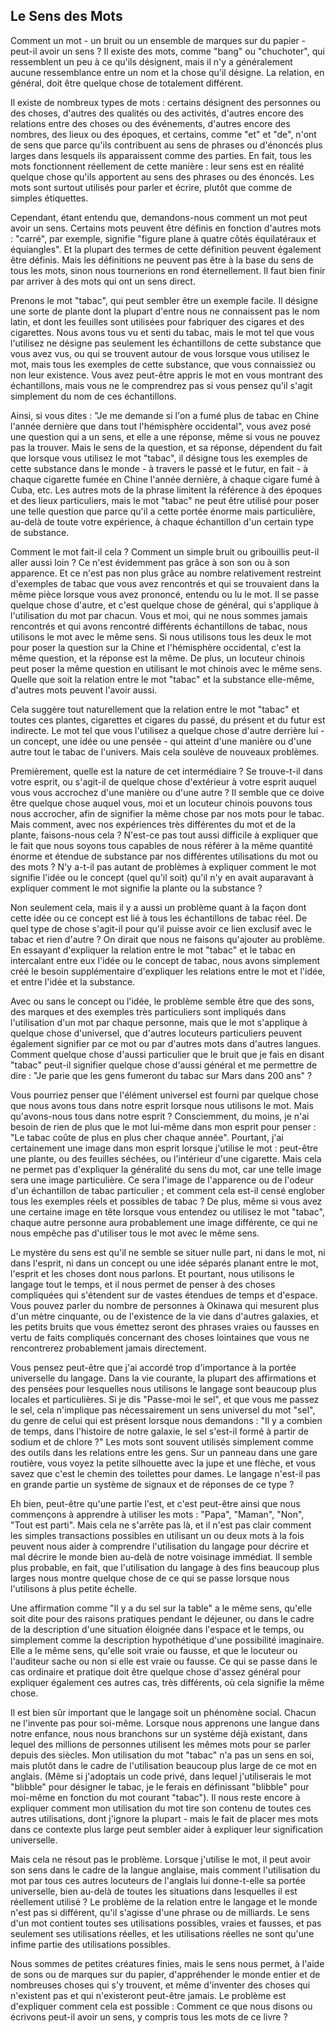 ## Le Sens des Mots

Comment un mot - un bruit ou un ensemble de marques sur du papier - peut-il avoir un sens ? Il existe des mots, comme "bang" ou "chuchoter", qui ressemblent un peu à ce qu'ils désignent, mais il n'y a généralement aucune ressemblance entre un nom et la chose qu'il désigne. La relation, en général, doit être quelque chose de totalement différent.

Il existe de nombreux types de mots : certains désignent des personnes ou des choses, d'autres des qualités ou des activités, d'autres encore des relations entre des choses ou des événements, d'autres encore des nombres, des lieux ou des époques, et certains, comme "et" et "de", n'ont de sens que parce qu'ils contribuent au sens de phrases ou d'énoncés plus larges dans lesquels ils apparaissent comme des parties. En fait, tous les mots fonctionnent réellement de cette manière : leur sens est en réalité quelque chose qu'ils apportent au sens des phrases ou des énoncés. Les mots sont surtout utilisés pour parler et écrire, plutôt que comme de simples étiquettes.

Cependant, étant entendu que, demandons-nous comment un mot peut avoir un sens. Certains mots peuvent être définis en fonction d'autres mots : "carré", par exemple, signifie "figure plane à quatre côtés équilatéraux et équiangles". Et la plupart des termes de cette définition peuvent également être définis. Mais les définitions ne peuvent pas être à la base du sens de tous les mots, sinon nous tournerions en rond éternellement. Il faut bien finir par arriver à des mots qui ont un sens direct.

Prenons le mot "tabac", qui peut sembler être un exemple facile. Il désigne une sorte de plante dont la plupart d'entre nous ne connaissent pas le nom latin, et dont les feuilles sont utilisées pour fabriquer des cigares et des cigarettes. Nous avons tous vu et senti du tabac, mais le mot tel que vous l'utilisez ne désigne pas seulement les échantillons de cette substance que vous avez vus, ou qui se trouvent autour de vous lorsque vous utilisez le mot, mais tous les exemples de cette substance, que vous connaissiez ou non leur existence. Vous avez peut-être appris le mot en vous montrant des échantillons, mais vous ne le comprendrez pas si vous pensez qu'il s'agit simplement du nom de ces échantillons.

Ainsi, si vous dites : "Je me demande si l'on a fumé plus de tabac en Chine l'année dernière que dans tout l'hémisphère occidental", vous avez posé une question qui a un sens, et elle a une réponse, même si vous ne pouvez pas la trouver. Mais le sens de la question, et sa réponse, dépendent du fait que lorsque vous utilisez le mot "tabac", il désigne tous les exemples de cette substance dans le monde - à travers le passé et le futur, en fait - à chaque cigarette fumée en Chine l'année dernière, à chaque cigare fumé à Cuba, etc. Les autres mots de la phrase limitent la référence à des époques et des lieux particuliers, mais le mot "tabac" ne peut être utilisé pour poser une telle question que parce qu'il a cette portée énorme mais particulière, au-delà de toute votre expérience, à chaque échantillon d'un certain type de substance.

Comment le mot fait-il cela ? Comment un simple bruit ou gribouillis peut-il aller aussi loin ? Ce n'est évidemment pas grâce à son son ou à son apparence. Et ce n'est pas non plus grâce au nombre relativement restreint d'exemples de tabac que vous avez rencontrés et qui se trouvaient dans la même pièce lorsque vous avez prononcé, entendu ou lu le mot. Il se passe quelque chose d'autre, et c'est quelque chose de général, qui s'applique à l'utilisation du mot par chacun. Vous et moi, qui ne nous sommes jamais rencontrés et qui avons rencontré différents échantillons de tabac, nous utilisons le mot avec le même sens. Si nous utilisons tous les deux le mot pour poser la question sur la Chine et l'hémisphère occidental, c'est la même question, et la réponse est la même. De plus, un locuteur chinois peut poser la même question en utilisant le mot chinois avec le même sens. Quelle que soit la relation entre le mot "tabac" et la substance elle-même, d'autres mots peuvent l'avoir aussi.

Cela suggère tout naturellement que la relation entre le mot "tabac" et toutes ces plantes, cigarettes et cigares du passé, du présent et du futur est indirecte. Le mot tel que vous l'utilisez a quelque chose d'autre derrière lui - un concept, une idée ou une pensée - qui atteint d'une manière ou d'une autre tout le tabac de l'univers. Mais cela soulève de nouveaux problèmes.

Premièrement, quelle est la nature de cet intermédiaire ? Se trouve-t-il dans votre esprit, ou s'agit-il de quelque chose d'extérieur à votre esprit auquel vous vous accrochez d'une manière ou d'une autre ? Il semble que ce doive être quelque chose auquel vous, moi et un locuteur chinois pouvons tous nous accrocher, afin de signifier la même chose par nos mots pour le tabac. Mais comment, avec nos expériences très différentes du mot et de la plante, faisons-nous cela ? N'est-ce pas tout aussi difficile à expliquer que le fait que nous soyons tous capables de nous référer à la même quantité énorme et étendue de substance par nos différentes utilisations du mot ou des mots ? N'y a-t-il pas autant de problèmes à expliquer comment le mot signifie l'idée ou le concept (quel qu'il soit) qu'il n'y en avait auparavant à expliquer comment le mot signifie la plante ou la substance ?

Non seulement cela, mais il y a aussi un problème quant à la façon dont cette idée ou ce concept est lié à tous les échantillons de tabac réel. De quel type de chose s'agit-il pour qu'il puisse avoir ce lien exclusif avec le tabac et rien d'autre ? On dirait que nous ne faisons qu'ajouter au problème. En essayant d'expliquer la relation entre le mot "tabac" et le tabac en intercalant entre eux l'idée ou le concept de tabac, nous avons simplement créé le besoin supplémentaire d'expliquer les relations entre le mot et l'idée, et entre l'idée et la substance.

Avec ou sans le concept ou l'idée, le problème semble être que des sons, des marques et des exemples très particuliers sont impliqués dans l'utilisation d'un mot par chaque personne, mais que le mot s'applique à quelque chose d'universel, que d'autres locuteurs particuliers peuvent également signifier par ce mot ou par d'autres mots dans d'autres langues. Comment quelque chose d'aussi particulier que le bruit que je fais en disant "tabac" peut-il signifier quelque chose d'aussi général et me permettre de dire : "Je parie que les gens fumeront du tabac sur Mars dans 200 ans" ?

Vous pourriez penser que l'élément universel est fourni par quelque chose que nous avons tous dans notre esprit lorsque nous utilisons le mot. Mais qu'avons-nous tous dans notre esprit ? Consciemment, du moins, je n'ai besoin de rien de plus que le mot lui-même dans mon esprit pour penser : "Le tabac coûte de plus en plus cher chaque année". Pourtant, j'ai certainement une image dans mon esprit lorsque j'utilise le mot : peut-être une plante, ou des feuilles séchées, ou l'intérieur d'une cigarette. Mais cela ne permet pas d'expliquer la généralité du sens du mot, car une telle image sera une image particulière. Ce sera l'image de l'apparence ou de l'odeur d'un échantillon de tabac particulier ; et comment cela est-il censé englober tous les exemples réels et possibles de tabac ? De plus, même si vous avez une certaine image en tête lorsque vous entendez ou utilisez le mot "tabac", chaque autre personne aura probablement une image différente, ce qui ne nous empêche pas d'utiliser tous le mot avec le même sens.

Le mystère du sens est qu'il ne semble se situer nulle part, ni dans le mot, ni dans l'esprit, ni dans un concept ou une idée séparés planant entre le mot, l'esprit et les choses dont nous parlons. Et pourtant, nous utilisons le langage tout le temps, et il nous permet de penser à des choses compliquées qui s'étendent sur de vastes étendues de temps et d'espace. Vous pouvez parler du nombre de personnes à Okinawa qui mesurent plus d'un mètre cinquante, ou de l'existence de la vie dans d'autres galaxies, et les petits bruits que vous émettez seront des phrases vraies ou fausses en vertu de faits compliqués concernant des choses lointaines que vous ne rencontrerez probablement jamais directement.

Vous pensez peut-être que j'ai accordé trop d'importance à la portée universelle du langage. Dans la vie courante, la plupart des affirmations et des pensées pour lesquelles nous utilisons le langage sont beaucoup plus locales et particulières. Si je dis "Passe-moi le sel", et que vous me passez le sel, cela n'implique pas nécessairement un sens universel du mot "sel", du genre de celui qui est présent lorsque nous demandons : "Il y a combien de temps, dans l'histoire de notre galaxie, le sel s'est-il formé à partir de sodium et de chlore ?" Les mots sont souvent utilisés simplement comme des outils dans les relations entre les gens. Sur un panneau dans une gare routière, vous voyez la petite silhouette avec la jupe et une flèche, et vous savez que c'est le chemin des toilettes pour dames. Le langage n'est-il pas en grande partie un système de signaux et de réponses de ce type ?

Eh bien, peut-être qu'une partie l'est, et c'est peut-être ainsi que nous commençons à apprendre à utiliser les mots : "Papa", "Maman", "Non", "Tout est parti". Mais cela ne s'arrête pas là, et il n'est pas clair comment les simples transactions possibles en utilisant un ou deux mots à la fois peuvent nous aider à comprendre l'utilisation du langage pour décrire et mal décrire le monde bien au-delà de notre voisinage immédiat. Il semble plus probable, en fait, que l'utilisation du langage à des fins beaucoup plus larges nous montre quelque chose de ce qui se passe lorsque nous l'utilisons à plus petite échelle.

Une affirmation comme "Il y a du sel sur la table" a le même sens, qu'elle soit dite pour des raisons pratiques pendant le déjeuner, ou dans le cadre de la description d'une situation éloignée dans l'espace et le temps, ou simplement comme la description hypothétique d'une possibilité imaginaire. Elle a le même sens, qu'elle soit vraie ou fausse, et que le locuteur ou l'auditeur sache ou non si elle est vraie ou fausse. Ce qui se passe dans le cas ordinaire et pratique doit être quelque chose d'assez général pour expliquer également ces autres cas, très différents, où cela signifie la même chose.

Il est bien sûr important que le langage soit un phénomène social. Chacun ne l'invente pas pour soi-même. Lorsque nous apprenons une langue dans notre enfance, nous nous branchons sur un système déjà existant, dans lequel des millions de personnes utilisent les mêmes mots pour se parler depuis des siècles. Mon utilisation du mot "tabac" n'a pas un sens en soi, mais plutôt dans le cadre de l'utilisation beaucoup plus large de ce mot en anglais. (Même si j'adoptais un code privé, dans lequel j'utiliserais le mot "blibble" pour désigner le tabac, je le ferais en définissant "blibble" pour moi-même en fonction du mot courant "tabac"). Il nous reste encore à expliquer comment mon utilisation du mot tire son contenu de toutes ces autres utilisations, dont j'ignore la plupart - mais le fait de placer mes mots dans ce contexte plus large peut sembler aider à expliquer leur signification universelle.

Mais cela ne résout pas le problème. Lorsque j'utilise le mot, il peut avoir son sens dans le cadre de la langue anglaise, mais comment l'utilisation du mot par tous ces autres locuteurs de l'anglais lui donne-t-elle sa portée universelle, bien au-delà de toutes les situations dans lesquelles il est réellement utilisé ? Le problème de la relation entre le langage et le monde n'est pas si différent, qu'il s'agisse d'une phrase ou de milliards. Le sens d'un mot contient toutes ses utilisations possibles, vraies et fausses, et pas seulement ses utilisations réelles, et les utilisations réelles ne sont qu'une infime partie des utilisations possibles.

Nous sommes de petites créatures finies, mais le sens nous permet, à l'aide de sons ou de marques sur du papier, d'appréhender le monde entier et de nombreuses choses qui s'y trouvent, et même d'inventer des choses qui n'existent pas et qui n'existeront peut-être jamais. Le problème est d'expliquer comment cela est possible : Comment ce que nous disons ou écrivons peut-il avoir un sens, y compris tous les mots de ce livre ?
